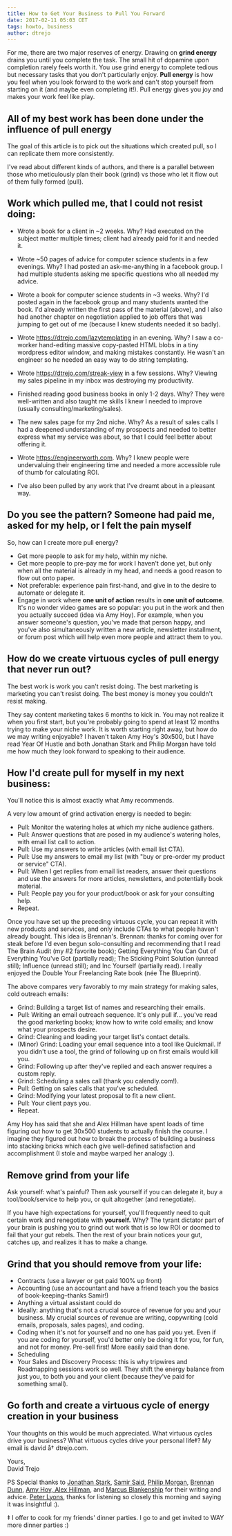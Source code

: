 ```yaml
---
title: How to Get Your Business to Pull You Forward
date: 2017-02-11 05:03 CET
tags: howto, business
author: dtrejo
---
```


For me, there are two major reserves of energy. Drawing on **grind energy**
drains you until you complete the task. The small hit of dopamine upon
completion rarely feels worth it. You use grind energy to complete tedious but
necessary tasks that you don't particularly enjoy. **Pull energy** is how you
feel when you look forward to the work and can't stop yourself from starting on
it (and maybe even completing it!). Pull energy gives you joy and makes your
work feel like play.

## All of my best work has been done under the influence of pull energy

The goal of this article is to pick out the situations which created pull, so I can
replicate them more consistently.

I've read about different kinds of authors, and there is a parallel
between those who meticulously plan their book (grind) vs those who let it flow out of
them fully formed (pull).

## Work which pulled me, that I could not resist doing:

- Wrote a book for a client in ~2 weeks. Why? Had executed on the subject matter multiple times; client had already paid for it and needed it.

- Wrote ~50 pages of advice for computer science students in a few evenings. Why? I had posted an ask-me-anything in a facebook group. I had multiple students asking me specific questions who all needed my advice.

- Wrote a book for computer science students in ~3 weeks. Why? I'd posted again in the facebook group and many students wanted the book. I'd already written the first pass of the material (above), and I also had another chapter on negotiation applied to job offers that was jumping to get out of me (because I knew students needed it so badly).

- Wrote <https://dtrejo.com/lazytemplating> in an evening. Why? I saw a co-worker hand-editing massive copy-pasted HTML blobs in a tiny wordpress editor window, and making mistakes constantly. He wasn't an engineer so he needed an easy way to do string templating.

- Wrote <https://dtrejo.com/streak-view> in a few sessions. Why? Viewing my sales pipeline in my inbox was destroying my productivity.

- Finished reading good business books in only 1-2 days. Why? They were well-written and also taught me skills I knew I needed to improve (usually consulting/marketing/sales).

- The new sales page for my 2nd niche. Why? As a result of sales calls I had a deepened understanding of my prospects and needed to better express what my service was about, so that I could feel better about offering it.

- Wrote <https://engineerworth.com>. Why? I knew people were undervaluing their engineering time and needed a more accessible rule of thumb for calculating ROI.

- I've also been pulled by any work that I've dreamt about in a pleasant way.

## Do you see the pattern? Someone had paid me, asked for my help, or I felt the pain myself

So, how can I create more pull energy?

- Get more people to ask for my help, within my niche.
- Get more people to pre-pay me for work I haven't done yet, but only when all the material is already in my head, and needs a good reason to flow out onto paper.
- Not preferable: experience pain first-hand, and give in to the desire to automate or delegate it.
- Engage in work where **one unit of action** results in **one unit of outcome**. It's no wonder video games are so popular: you put in the work and then you actually succeed (idea via Amy Hoy). For example, when you answer someone's question, you've made that person happy, and you've also simultaneously written a new article, newsletter installment, or forum post which will help even more people and attract them to you.

## How do we create virtuous cycles of pull energy that never run out?

The best work is work you can't resist doing. The best marketing is marketing you
can't resist doing. The best money is money you couldn't resist making.

They say content marketing takes 6 months to kick in. You may not realize it when you first start, but you're probably going to spend at least 12 months trying to make your niche work. It is worth starting right away, but how do we may writing enjoyable? I haven't taken Amy Hoy's 30x500, but I have read Year Of Hustle and both Jonathan Stark and Philip Morgan have told me how much they look forward to speaking to their audience.

## How I'd create pull for myself in my next business:
You'll notice this is almost exactly what Amy recommends.

A very low amount of grind activation energy is needed to begin:

- Pull: Monitor the watering holes at which my niche audience gathers.
- Pull: Answer questions that are posed in my audience's watering holes, with email list call to action.
- Pull: Use my answers to write articles (with email list CTA).
- Pull: Use my answers to email my list (with "buy or pre-order my product or service" CTA).
- Pull: When I get replies from email list readers, answer their questions and use the answers for more articles, newsletters, and potentially book material.
- Pull: People pay you for your product/book or ask for your consulting help.
- Repeat.

Once you have set up the preceding virtuous cycle, you can repeat it with new products and services, and only include CTAs to what people haven't already bought. This idea is Brennan's. Brennan: thanks for coming over for steak before I'd even begun solo-consulting and recommending that I read The Brain Audit (my #2 favorite book); Getting Everything You Can Out of Everything You've Got (partially read); The Sticking Point Solution (unread still); Influence (unread still); and Inc Yourself (partially read). I really enjoyed the Double Your Freelancing Rate book (née The Blueprint).

The above compares very favorably to my main strategy for making sales, cold outreach emails:

- Grind: Building a target list of names and researching their emails.
- Pull: Writing an email outreach sequence. It's only pull if... you've read the good marketing books; know how to write cold emails; and know what your prospects desire.
- Grind: Cleaning and loading your target list's contact details.
- (Minor) Grind: Loading your email sequence into a tool like Quickmail. If you didn't use a tool, the grind of following up on first emails would kill you.
- Grind: Following up after they've replied and each answer requires a custom reply.
- Grind: Scheduling a sales call (thank you calendly.com!).
- Pull: Getting on sales calls that you've scheduled.
- Grind: Modifying your latest proposal to fit a new client.
- Pull: Your client pays you.
- Repeat.

Amy Hoy has said that she and Alex Hillman have spent loads of time figuring out how to get 30x500 students to actually finish the course. I imagine they figured out how to break the process of building a business into stacking bricks which each give well-defined satisfaction and accomplishment (I stole and maybe warped her analogy :).

## Remove grind from your life
Ask yourself: what's painful? Then ask yourself if you can delegate it, buy a tool/book/service to help you, or quit altogether (and renegotiate).

If you have high expectations for yourself, you'll frequently need to quit certain work and renegotiate with **yourself.** Why? The tyrant dictator part of your brain is pushing you to grind out work that is so low ROI or doomed to fail that your gut rebels. Then the rest of your brain notices your gut, catches up, and realizes it has to make a change.

## Grind that you should remove from your life:

- Contracts (use a lawyer or get paid 100% up front)
- Accounting (use an accountant and have a friend teach you the basics of book-keeping–thanks Samir!)
- Anything a virtual assistant could do
- Ideally: anything that's not a crucial source of revenue for you and your business. My crucial sources of revenue are writing, copywriting (cold emails, proposals, sales pages), and coding.
- Coding when it's not for yourself and no one has paid you yet. Even if you are coding for yourself, you'd better only be doing it for you, for fun, and not for money. Pre-sell first! More easily said than done.
- Scheduling
- Your Sales and Discovery Process: this is why tripwires and Roadmapping sessions work so well. They shift the energy balance from just you, to both you and your client (because they've paid for something small).

## Go forth and create a virtuous cycle of energy creation in your business

Your thoughts on this would be much appreciated. What virtuous cycles drive your business? What virtuous cycles drive your personal life‡? My email is david å† dtrejo.com.

Yours,<br>
David Trejo

PS Special thanks to <a href="https://expensiveproblem.com">Jonathan Stark</a>, <a href="https://taskdrive.com">Samir Said</a>, <a href="https://philipmorganconsulting.com">Philip Morgan</a>, <a href="http://doubleyourfreelancing.com/">Brennan Dunn</a>, <a href="https://unicornfree.com/">Amy Hoy, Alex Hillman</a>, and <a href="https://marcusblankenship.com/">Marcus Blankenship</a> for their writing and advice. <a href="http://peterlyons.com/">Peter Lyons</a>, thanks for listening so closely this morning and saying it was insightful :).

‡ I offer to cook for my friends' dinner parties. I go to and get invited to WAY more dinner parties :)
